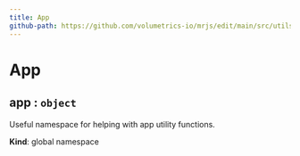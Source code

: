 ```yaml
---
title: App
github-path: https://github.com/volumetrics-io/mrjs/edit/main/src/utils/App.js
---
```

# App

<a name="app"></a>

## app : <code>object</code>
Useful namespace for helping with app utility functions.

**Kind**: global namespace  
